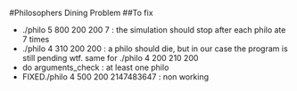 #Philosophers Dining Problem
##To fix
- ./philo 5 800 200 200 7 : the simulation should stop after each philo ate 7 times
- ./philo 4 310 200 200 : a philo should die, but in our case the program is still pending wtf. same for ./philo 4 200 210 200
- do arguments_check : at least one philo
- FIXED./philo 4 500 200 2147483647 : non working
